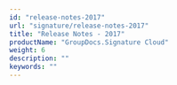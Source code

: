 ```yaml
---
id: "release-notes-2017"
url: "signature/release-notes-2017"
title: "Release Notes - 2017"
productName: "GroupDocs.Signature Cloud"
weight: 6
description: ""
keywords: ""
---
```


